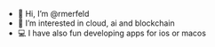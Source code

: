 - 👋 Hi, I’m @rmerfeld
- 👀 I’m interested in cloud, ai and blockchain
- 💻 I have also fun developing apps for ios or macos

<!---
rmerfeld/rmerfeld is a ✨ special ✨ repository because its `README.md` (this file) appears on your GitHub profile.
You can click the Preview link to take a look at your changes.
--->
